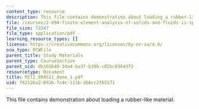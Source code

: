 ```yaml
---
content_type: resource
description: This file contains demonstration about loading a rubber-like material.
file: /courses/2-094-finite-element-analysis-of-solids-and-fluids-ii-spring-2011/f62126a2092b7c4c111b366cc2f65171_MIT2_094S11_demo_1.pdf
file_size: 72247
file_type: application/pdf
learning_resource_types: []
license: https://creativecommons.org/licenses/by-nc-sa/4.0/
ocw_type: OCWFile
parent_title: Study Materials
parent_type: CourseSection
parent_uid: db163640-34a4-ba3f-b39b-c02bc0364372
resourcetype: Document
title: MIT2_094S11_demo_1.pdf
uid: f62126a2-092b-7c4c-111b-366cc2f65171
---
```

This file contains demonstration about loading a rubber-like material.
